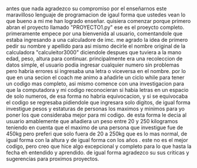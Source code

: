 antes que nada agradezco su compromiso por el enseñarnos este maravilloso lenguaje de programacion de igaul forma que ustedes vean lo que bueno a mi me han logrado enseñar.
quisiera comenzar porque primero abran el proyecto llamado "PROYECTO1.py" ese es el proeycto completo.
primeramente empece por una bienvenida al usuario, comentandole que estaba ingresando a una calculadore de imc.
me agrado la idea de primero pedir su nombre y apellido para asi mismo decirle el nombre original de la calculadora "calculeitor3000"
diciendole despues que tuviera a la mano edad, peso, altura para continuar.
principalmente era una recoleccion de datos simple, el usuario podia ingresar cualquier numero sin problemas pero habria errores si ingresaba una letra o viceversa en el nombre.
por lo que en una secion el coach me animo a añadirle un ciclo while para tener un codigo mas completo, asi mismo comence con una investigacion para que la computadora y mi codigo reconocieran si habia letras en un espacio de solo numeros, de esa forma no habria equivocacion, y si se equivocaba el codigo se regresaba pidiendole que ingresara solo digitos, de igual forma investigue pesos y estaturas de personas los maximos y minimos para yo poner los que consideraba mejor para mi codigo.
de esta forma le decia al usuario amablemente que añadiera un peso entre 20 y 250 kilogramos teniendo en cuenta que el maximo de una persona que investigue fue de 450kg pero preferi que solo fuera de 20 a 250kg que es lo mas normal, de igual forma con la altura y de igual forma con los años .
este no es el mejor codigo, pero creo que hice algo excepcional y completo para lo que hasta la fecha eh entendido y aprendido.
de igual forma agradezco su sus criticas y sugerencias para proximos proyectos.
